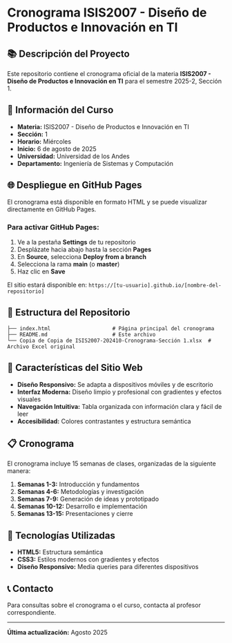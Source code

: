 # Cronograma ISIS2007 - Diseño de Productos e Innovación en TI

## 📚 Descripción del Proyecto

Este repositorio contiene el cronograma oficial de la materia **ISIS2007 - Diseño de Productos e Innovación en TI** para el semestre 2025-2, Sección 1.

## 📅 Información del Curso

- **Materia:** ISIS2007 - Diseño de Productos e Innovación en TI
- **Sección:** 1
- **Horario:** Miércoles
- **Inicio:** 6 de agosto de 2025
- **Universidad:** Universidad de los Andes
- **Departamento:** Ingeniería de Sistemas y Computación

## 🌐 Despliegue en GitHub Pages

El cronograma está disponible en formato HTML y se puede visualizar directamente en GitHub Pages.

### Para activar GitHub Pages:

1. Ve a la pestaña **Settings** de tu repositorio
2. Desplázate hacia abajo hasta la sección **Pages**
3. En **Source**, selecciona **Deploy from a branch**
4. Selecciona la rama **main** (o **master**)
5. Haz clic en **Save**

El sitio estará disponible en: `https://[tu-usuario].github.io/[nombre-del-repositorio]`

## 📁 Estructura del Repositorio

```
├── index.html                    # Página principal del cronograma
├── README.md                     # Este archivo
└── Copia de Copia de ISIS2007-202410-Cronograma-Sección 1.xlsx  # Archivo Excel original
```

## 🎨 Características del Sitio Web

- **Diseño Responsivo:** Se adapta a dispositivos móviles y de escritorio
- **Interfaz Moderna:** Diseño limpio y profesional con gradientes y efectos visuales
- **Navegación Intuitiva:** Tabla organizada con información clara y fácil de leer
- **Accesibilidad:** Colores contrastantes y estructura semántica

## 📋 Cronograma

El cronograma incluye 15 semanas de clases, organizadas de la siguiente manera:

1. **Semanas 1-3:** Introducción y fundamentos
2. **Semanas 4-6:** Metodologías y investigación
3. **Semanas 7-9:** Generación de ideas y prototipado
4. **Semanas 10-12:** Desarrollo e implementación
5. **Semanas 13-15:** Presentaciones y cierre

## 🔧 Tecnologías Utilizadas

- **HTML5:** Estructura semántica
- **CSS3:** Estilos modernos con gradientes y efectos
- **Diseño Responsivo:** Media queries para diferentes dispositivos

## 📞 Contacto

Para consultas sobre el cronograma o el curso, contacta al profesor correspondiente.

---

**Última actualización:** Agosto 2025

